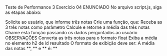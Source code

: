 Teste de Performance 3
Exercício 04
ENUNCIADO
No arquivo script.js, siga as etapas abaixo:

Solicite ao usuário, que informe três notas
Crie uma função, que:
Receba as 3 três notas como parâmetro
Calcule e retorne a média das três notas
Chame esta função passando os dados perguntados ao usuário
OBSERVAÇÕES
Converta as três notas para o formato float
Exiba a média no elemento h2 de id resultado
O formato de exibição deve ser:
A média das notas **, ** e ** é: **
